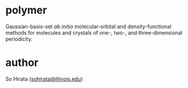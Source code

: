 # polymer
Gaussian-basis-set <i>ab initio</i> molecular-orbital and density-functional methods for molecules and crystals of one-, two-, and three-dimensional periodicity.

# author
So Hirata (sohirata@illinois.edu)
